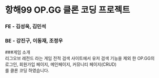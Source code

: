 # 항해99 OP.GG 클론 코딩 프로젝트  

### FE - 김성욱, 김민석  
### BE - 강진구, 이동재, 조정우  

###게임 소개  
리그오브 레전드 라는 게임 전적 검색 사이트에서 유저 검색 기능을 제외 한 OP.GG의 로그인, 회원가입 페이지, 메인페이지, 커뮤니티 페이지(CRUD)  
를 클론 코딩 하였습니다.


